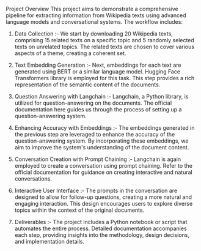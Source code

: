 Project Overview
This project aims to demonstrate a comprehensive pipeline for extracting information from Wikipedia texts using advanced language models and conversational systems. The workflow includes:

1. Data Collection :- 
We start by downloading 20 Wikipedia texts, comprising 15 related texts on a specific topic and 5 randomly selected texts on unrelated topics. The related texts are chosen to cover various aspects of a theme, creating a coherent set.

2. Text Embedding Generation :- 
Next, embeddings for each text are generated using BERT or a similar language model. Hugging Face Transformers library is employed for this task. This step provides a rich representation of the semantic content of the documents.

3. Question Answering with Langchain :- 
Langchain, a Python library, is utilized for question-answering on the documents. The official documentation here guides us through the process of setting up a question-answering system.

4. Enhancing Accuracy with Embeddings :- 
The embeddings generated in the previous step are leveraged to enhance the accuracy of the question-answering system. By incorporating these embeddings, we aim to improve the system's understanding of the document content.

5. Conversation Creation with Prompt Chaining :- 
Langchain is again employed to create a conversation using prompt chaining. Refer to the official documentation for guidance on creating interactive and natural conversations.

6. Interactive User Interface :- 
The prompts in the conversation are designed to allow for follow-up questions, creating a more natural and engaging interaction. This design encourages users to explore diverse topics within the context of the original documents.

7. Deliverables :- 
The project includes a Python notebook or script that automates the entire process. Detailed documentation accompanies each step, providing insights into the methodology, design decisions, and implementation details.

